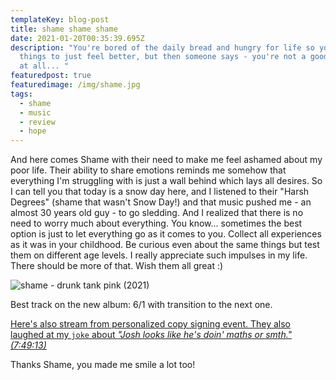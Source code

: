 ```yaml
---
templateKey: blog-post
title: shame shame shame
date: 2021-01-20T00:35:39.695Z
description: "You're bored of the daily bread and hungry for life so you doing
  things to just feel better, but then someone says - you're not a good person
  at all... "
featuredpost: true
featuredimage: /img/shame.jpg
tags:
  - shame
  - music
  - review
  - hope
---
```

And here comes Shame with their need to make me feel ashamed about my poor life. Their ability to share emotions reminds me somehow that everything I'm struggling with is just a wall behind which lays all desires. So I can tell you that today is a snow day here, and I listened to their "Harsh Degrees" (shame that wasn't Snow Day!) and that music pushed me - an almost 30 years old guy - to go sledding. And I realized that there is no need to worry much about everything. You know... sometimes the best option is just to let everything go as it comes to you. Collect all experiences as it was in your childhood. Be curious even about the same things but test them on different age levels. I really appreciate such impulses in my life. There should be more of that. Wish them all great :) 

![shame - drunk tank pink (2021)](/img/shame-album-cover.jpg "shame - drunk tank pink (2021)")

Best track on the new album: 6/1 with transition to the next one. 

[Here's also stream from personalized copy signing event. They also laughed at my `joke` about ](https://youtu.be/FHmZAGE0xjk?t=28153)*["Josh looks like he's doin' maths or smth." (7:49:13)](https://youtu.be/FHmZAGE0xjk?t=28153)* 

Thanks Shame, you made me smile a lot too!